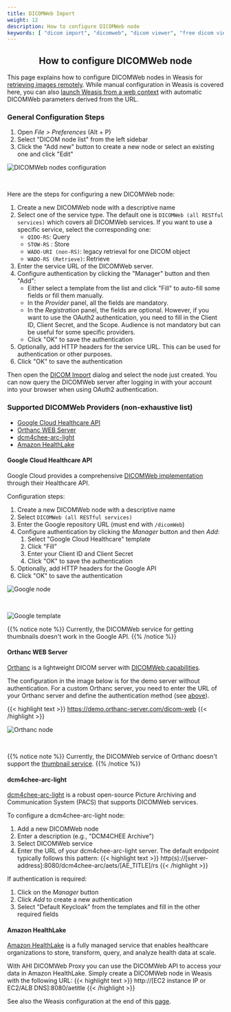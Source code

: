 ```yaml
---
title: DICOMWeb Import
weight: 12
description: How to configure DICOMWeb node
keywords: [ "dicom import", "dicomweb", "dicom viewer", "free dicom viewer", "open source dicom viewer", "weasis dicom viewer", "pacs viewer" ]
---
```


## <center>How to configure DICOMWeb node</center>

This page explains how to configure DICOMWeb nodes in Weasis for [retrieving images remotely](../dicom-import/#dicom-queryretrieve). While manual configuration in Weasis is covered here, you can also [launch Weasis from a web context](../../basics/customize/integration/#download-directly-with-dicomweb-restful-services) with automatic DICOMWeb parameters derived from the URL.

### General Configuration Steps

1. Open _File > Preferences_ (Alt + P)
2. Select "DICOM node list" from the left sidebar
3. Click the "Add new" button to create a new node or select an existing one and click "Edit"

![DICOMWeb nodes configuration](/tuto/dicomweb-nodes.png?classes=shadow&width=750)

<br>

Here are the steps for configuring a new DICOMWeb node:
1. Create a new DICOMWeb node with a descriptive name
2. Select one of the service type. The default one is `DICOMWeb (all RESTful services)` which covers all DICOMWeb services. If you want to use a specific service, select the corresponding one:
   - `QIDO-RS`: Query
   - `STOW-RS` : Store
   - `WADO-URI (non-RS)`: legacy retrieval for one DICOM object
   - `WADO-RS (Retrieve)`: Retrieve
3. Enter the service URL of the DICOMWeb server.
4. Configure authentication by clicking the "Manager" button and then "Add":
   - Either select a template from the list and click "Fill" to auto-fill some fields or fill them manually.
   - In the _Provider_ panel, all the fields are mandatory. 
   - In the _Registration_ panel, the fields are optional. However, if you want to use the OAuth2 authentication, you need to fill in the Client ID, Client Secret, and the Scope. Audience is not mandatory but can be useful for some specific providers.
   - Click "OK" to save the authentication
5. Optionally, add HTTP headers for the service URL. This can be used for authentication or other purposes.
6. Click "OK" to save the authentication

Then open the [DICOM Import](../dicom-import/#from-weasis-menu-or-toolbar) dialog and select the node just created. You can now query the DICOMWeb server after logging in with your account into your browser when using OAuth2 authentication.

### Supported DICOMWeb Providers (non-exhaustive list)

- [Google Cloud Healthcare API](#google-cloud-healthcare-api)
- [Orthanc WEB Server](#orthanc-web-server)
- [dcm4chee-arc-light](#dcm4chee-arc-light)
- [Amazon HealthLake](#amazon-healthlake)

#### Google Cloud Healthcare API

Google Cloud provides a comprehensive [DICOMWeb implementation](https://cloud.google.com/healthcare/docs/how-tos/dicomweb) through their Healthcare API.

Configuration steps:
1. Create a new DICOMWeb node with a descriptive name
2. Select `DICOMWeb (all RESTful services)`
3. Enter the Google repository URL (must end with `/dicomWeb`)
4. Configure authentication by clicking the *Manager* button and then *Add*:
    1. Select "Google Cloud Healthcare" template
    2. Click "Fill"
    3. Enter your Client ID and Client Secret
    4. Click "OK" to save the authentication
5. Optionally, add HTTP headers for the Google API
6. Click "OK" to save the authentication

![Google node](/tuto/dicomweb-google-node.png?classes=shadow&width=750)

<br>

![Google template](/tuto/dicomweb-google-auth.png?classes=shadow&width=750)

{{% notice note %}}
Currently, the DICOMWeb service for getting thumbnails doesn't work in the Google API.
{{% /notice %}}

#### Orthanc WEB Server

[Orthanc](https://www.orthanc-server.com/) is a lightweight DICOM server with [DICOMWeb capabilities](https://www.orthanc-server.com/static.php?page=dicomweb).

The configuration in the image below is for the demo server without authentication. For a custom Orthanc server, you need to enter the URL of your Orthanc server and define the authentication method (see [above](#general-configuration-steps)).

{{< highlight text >}}
https://demo.orthanc-server.com/dicom-web
{{< /highlight >}}

![Orthanc node](/tuto/dicomweb-orthanc.png?classes=shadow&width=750)

<br>

{{% notice note %}}
Currently, the DICOMWeb service of Orthanc doesn't support the [thumbnail service](https://www.dicomstandard.org/news/supplements/view/thumbnail-service-over-dicomweb).
{{% /notice %}}

#### dcm4chee-arc-light

[dcm4chee-arc-light](https://github.com/dcm4che/dcm4chee-arc-light) is a robust open-source Picture Archiving and Communication System (PACS) that supports DICOMWeb services.

To configure a dcm4chee-arc-light node:
1. Add a new DICOMWeb node
2. Enter a description (e.g., "DCM4CHEE Archive")
3. Select DICOMWeb service
4. Enter the URL of your dcm4chee-arc-light server. The default endpoint typically follows this pattern:
    {{< highlight text >}}
    http(s)://[server-address]:8080/dcm4chee-arc/aets/[AE_TITLE]/rs
    {{< /highlight >}}

If authentication is required:
1. Click on the *Manager* button
2. Click *Add* to create a new authentication
3. Select "Default Keycloak" from the templates and fill in the other required fields

#### Amazon HealthLake

[Amazon HealthLake](https://aws.amazon.com/healthlake/) is a fully managed service that enables healthcare organizations to store, transform, query, and analyze health data at scale.

With AHI DICOMWeb Proxy you can use the DICOMWeb API to access your data in Amazon HealthLake. Simply create a DICOMWeb node in Weasis with the following URL:
    {{< highlight text >}}
    http://[EC2 instance IP or EC2/ALB DNS]:8080/aetitle
    {{< /highlight >}}

See also the Weasis configuration at the end of this [page](https://github.com/aws-samples/aws-healthimaging-samples/tree/main/dicomweb-proxy#usage).